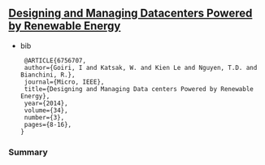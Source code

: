 [Designing and Managing Datacenters Powered by Renewable Energy]()
---

- bib
   ```
    @ARTICLE{6756707, 
    author={Goiri, I and Katsak, W. and Kien Le and Nguyen, T.D. and Bianchini, R.}, 
    journal={Micro, IEEE}, 
    title={Designing and Managing Data centers Powered by Renewable Energy}, 
    year={2014}, 
    volume={34}, 
    number={3}, 
    pages={8-16}, 
   }
   ```
   
   
 ### Summary